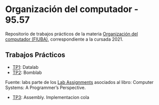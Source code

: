 # Organización del computador - 95.57
Repositorio de trabajos prácticos de la materia [Organización del computador (FIUBA)](https://orgacomp.github.io/9557/), correspondiente a la cursada 2021.

## Trabajos Prácticos

- [TP1](https://github.com/aguirre-ivan/orgacomp-tps/tree/main/tp1): Datalab
- [TP2](https://github.com/aguirre-ivan/orgacomp-tps/tree/main/tp2): Bomblab

Fuente: labs parte de los [Lab Assignments](http://csapp.cs.cmu.edu/3e/labs.html) asociados al libro: Computer Systems: A Programmer’s Perspective.

- [TP3](https://github.com/aguirre-ivan/orgacomp-tps/tree/main/assembly): Assembly. Implementacion cola
